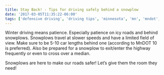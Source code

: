 ```yaml
---
title: Stay Back! - Tips for driving safely behind a snowplow
date: '2017-03-05T11:35:22-06:00'
tags: ['defensive driving', 'driving tips', 'minnesota', 'mn', 'mndot', 'nervous adult', 'nervous drivers', 'safe driving tips', 'snowplow', 'winter driving', 'winter roads']
---
```

Winter driving means patience. Especially patience on icy roads and behind snowplows. Snowplows travel at slower speeds and have a limited field of view. Make sure to be 5-10 car lengths behind one (according to MnDOT 10 is preferred). Also be prepared for a snowplow to exit/enter the highway frequently or even to cross over a median. 

Snowplows are here to make our roads safer! Let’s give them the room they need!